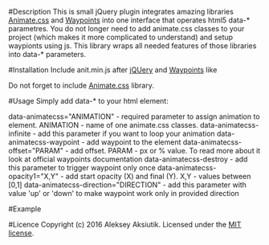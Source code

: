 #Description
This is small jQuery plugin integrates amazing libraries [Animate.css](https://github.com/daneden/animate.css/) and [Waypoints](https://github.com/imakewebthings/waypoints) into one interface that operates html5 data-* parametres. You do not longer need to add animate.css classes to your project (which makes it more complicated to understand) and setup waypionts using js. This library wraps all needed features of those libraries into data-* parameters.

#Installation
Include anit.min.js after [jQUery](https://github.com/jquery/jquery) and [Waypoints](https://github.com/imakewebthings/waypoints) like
<script src="anit.min.js"></script>
Do not forget to include [Animate.css](https://github.com/daneden/animate.css/) library.

#Usage
Simply add data-* to your html element:

data-animatecss="ANIMATION" - required parameter to assign animation to element. ANIMATION - name of one animate.css classes.
data-animatecss-infinite - add this parameter if you want to loop your animation
data-animatecss-waypoint - add waypoint to the element
data-animatecss-offset="PARAM" - add offset. PARAM - px or % value. To read more about it look at official waypoints documentation
data-animatecss-destroy - add this parameter to trigger waypoint only once
data-animatecss-opacity1="X,Y" - add start opacity (X) and final (Y). X,Y - values between [0,1]
data-animatecss-direction="DIRECTION" - add this parameter with value 'up' or 'down' to make waypoint work only in provided direction

#Example
<div class="block" data-animatecss="fadeInRight" data-animatecss-infinite data-animatecss-waypoint data-animatecss-offset="50" data-animatecss-destroy data-animatecss-opacity="0.2,1" data-animatecss-direction="up"></div>

#Licence
Copyright (c) 2016 Aleksey Aksiutik. Licensed under the [MIT license](https://github.com/j1exus/anit/blob/master/licenses.txt).